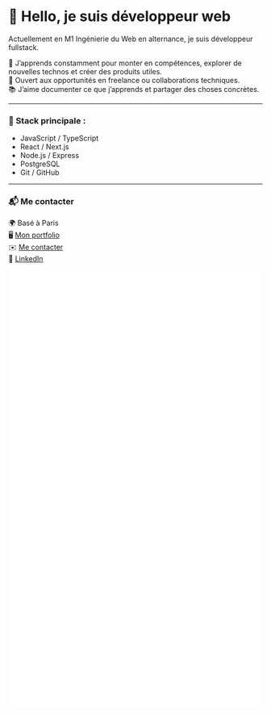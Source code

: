 # 👋 Hello, je suis développeur web

Actuellement en M1 Ingénierie du Web en alternance, je suis développeur fullstack.

🧠 J’apprends constamment pour monter en compétences, explorer de nouvelles technos et créer des produits utiles.  
💼 Ouvert aux opportunités en freelance ou collaborations techniques.  
📚 J’aime documenter ce que j’apprends et partager des choses concrètes.

---

### 🔧 Stack principale :

- JavaScript / TypeScript
- React / Next.js
- Node.js / Express
- PostgreSQL
- Git / GitHub

---

### 📬 Me contacter

🌍 Basé à Paris  
🖥️ [Mon portfolio](https://victorjacquin.fr)  
✉️ [Me contacter](mailto:victorjacquin.dev@gmail.com)  
🔗 [LinkedIn](<[https://www.linkedin.com/in/tonprofil](https://www.linkedin.com/in/victor-jacquin-505a27214/)>)

![Metrics](https://raw.githubusercontent.com/VictorJqn/VictorJqn/main/github-metrics.svg)
